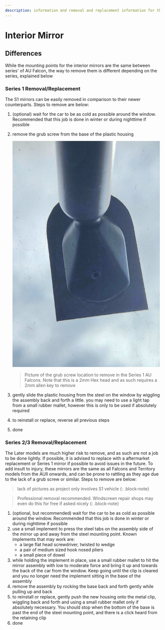 ```yaml
---
description: information and removal and replacement information for the interior mirror. Also relevant to the BA/BF/FG Falcons and SX/SY/SZ Territorys
---
```


# Interior Mirror

## Differences

While the mounting points for the interior mirrors are the same between series' of AU Falcon, the way to remove them is different depending on the series, explained below

### Series 1 Removal/Replacement

The S1 mirrors can be easily removed in comparison to their newer counterparts. Steps to remove are below:

1. (optional) wait for the car to be as cold as possible around the window. Recommended that this job is done in winter or during nighttime if possible
2. remove the grub screw from the base of the plastic housing
    
    ![S1 Interior Mirror Screw](./s1-mirror-screw.jpg)

    > Picture of the grub screw location to remove in the Series 1 AU Falcons. Note that this is a 2mm Hex head and as such requires a 2mm allen key to remove

3. gently slide the plastic housing from the steel on the window by wiggling the assembly back and forth a little. you may need to use a light tap from a small rubber mallet, however this is only to be used if absolutely required
4. to reinstall or replace, reverse all previous steps
5. done

### Series 2/3 Removal/Replacement

The Later models are much higher risk to remove, and as such are not a job to be done lightly. If possible, it is advised to replace with a aftermarket replacement or Series 1 mirror if possible to avoid issues in the future. To add insult to injury, these mirrors are the same as all Falcons and Territory models from the AUII onwards, and can be prone to rattling as they age due to the lack of a grub screw or similar. Steps to remove are below:

> lack of pictures as project only involves S1 vehicle
{: .block-note}

> Professional removal recommended. Windscreen repair shops may even do this for free if asked nicely
{: .block-note}

1. (optional, but recommended) wait for the car to be as cold as possible around the window. Recommended that this job is done in winter or during nighttime if possible
1. use a small implement to press the steel tabs on the assembly side of the mirror up and away from the steel mounting point. Known implements that may work are:
    - a large flat head screwdriver, twisted to wedge
    - a pair of medium sized hook nosed pliers
    - a small piece of dowel
1. while holding the implement in place, use a small rubber mallet to hit the mirror assembly with low to moderate force and bring it up and towards the back of the car from the window. Keep going until the clip is cleared and you no longer need the implement sitting in the base of the assembly
1. remove the assembly by rocking the base back and forth gently while pulling up and back
1. to reinstall or replace, gently push the new housing onto the metal clip, wiggling back and forth and using a small rubber mallet only if absolutely necessary. You should stop when the bottom of the base is past the end of the steel mounting point, and there is a click heard from the retaining clip
1. done

<!--TODO add pic of S3 mirror-->